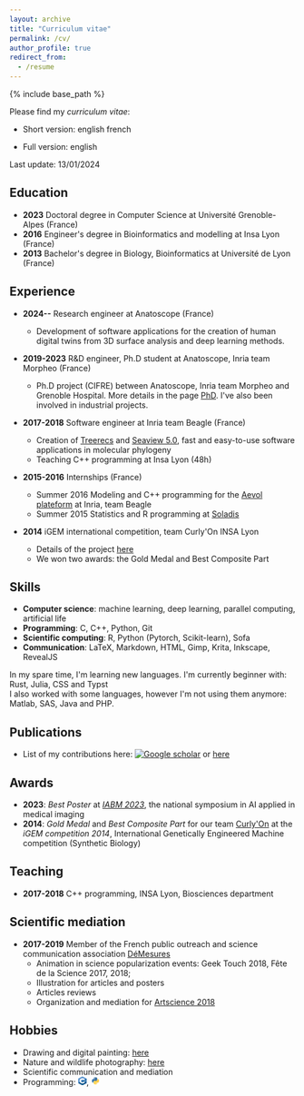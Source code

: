 ```yaml
---
layout: archive
title: "Curriculum vitae"
permalink: /cv/
author_profile: true
redirect_from:
  - /resume
---
```


{% include base_path %}

Please find my *curriculum vitae*:
- Short version:
english [<i class="fas fa-file-pdf"></i>](/files/ncomte_one-page-resume_2024-01-en.pdf)
french [<i class="fas fa-file-pdf"></i>](/files/ncomte_one-page-resume_2024-01-fr.pdf)

- Full version: english [<i class="fas fa-file-pdf"></i>](/files/ncomte_resume_2024-01-en.pdf)

Last update: 13/01/2024

## <i class="fas fa-graduation-cap"></i> Education
- **2023** Doctoral degree in Computer Science at Université Grenoble-Alpes (France)  
- **2016** Engineer's degree in Bioinformatics and modelling at Insa Lyon (France)   
- **2013** Bachelor's degree in Biology, Bioinformatics at Université de Lyon (France)   


## <i class="fas fa-briefcase"></i> Experience
- **2024--** Research engineer at Anatoscope (France)  
  * Development of software applications for the creation of human digital twins from 3D surface analysis and deep learning methods.

- **2019-2023** R&D engineer, Ph.D student at Anatoscope, Inria team Morpheo (France)  
  * Ph.D project (CIFRE) between Anatoscope, Inria team Morpheo and Grenoble Hospital. More details in the page [PhD](/phd/). I've also been involved in industrial projects.

- **2017-2018** Software engineer at Inria team Beagle (France)  
  * Creation of [Treerecs](https://project.inria.fr/treerecs) and [Seaview 5.0](https://doua.prabi.fr/software/seaview), fast and easy-to-use software applications in molecular phylogeny
  * Teaching C++ programming at Insa Lyon (48h)

- **2015-2016** Internships (France)  
  * Summer 2016 Modeling and C++ programming for the [Aevol plateform](http://www.aevol.fr/) at Inria, team Beagle
  * Summer 2015 Statistics and R programming at [Soladis](https://www.soladis.com/)

- **2014** iGEM international competition, team Curly'On INSA Lyon
  * Details of the project [here](https://2014.igem.org/Team:INSA-Lyon)
  * We won two awards: the Gold Medal and Best Composite Part

## <i class="fas fa-tasks"></i> Skills
- **Computer science**: machine learning, deep learning, parallel computing, artificial life  
- **Programming**: C, C++, Python, Git  
- **Scientific computing**: R, Python (Pytorch, Scikit-learn), Sofa 
- **Communication**: LaTeX, Markdown, HTML, Gimp, Krita, Inkscape, RevealJS

In my spare time, I'm learning new languages. I'm currently beginner with: Rust, Julia, CSS and Typst  
I also worked with some languages, however I'm not using them anymore: Matlab, SAS, Java and PHP.


## <i class="fas fa-file"></i> Publications
- List of my contributions here: <a href="https://scholar.google.com/citations?user=OqDSwDEAAAAJ&hl=fr"><img src="https://upload.wikimedia.org/wikipedia/commons/thumb/c/c7/Google_Scholar_logo.svg/240px-Google_Scholar_logo.svg.png" alt="Google scholar" width="20" height="20" /></a>  or [here](/publications)  


## <i class="fas fa-award"></i> Awards
- **2023**: *Best Poster* at [*IABM 2023*](https://iabm2023.sciencesconf.org), the national symposium in AI applied in medical imaging  
- **2014**: *Gold Medal* and *Best Composite Part* for our team [Curly'On](https://2014.igem.org/Team:INSA-Lyon) at the *iGEM competition 2014*, International Genetically Engineered Machine competition (Synthetic Biology)  
  
  
## <i class="fas fa-school"></i> Teaching
- **2017-2018** C++ programming, INSA Lyon, Biosciences department


## <i class="fas fa-atom"></i> Scientific mediation
- **2017-2019** Member of the French public outreach and science communication association [DéMesures](https://demesures.jimdo.com/)
  * Animation in science popularization events: Geek Touch 2018, Fête de la Science 2017, 2018;
  * Illustration for articles and posters
  * Articles reviews
  * Organization and mediation for [Artscience 2018](https://www.ens-lyon.fr/evenement/campus/jaces-2018-artscience-un-projet-de-lassociation-demesures)


## <i class="fas fa-palette"></i> Hobbies
- Drawing and digital painting: [here](/other_activities)
- Nature and wildlife photography: [here](/other_activities)
- Scientific communication and mediation
- Programming: <img src="/images/logo_cpp.png" width="15" height="15">, <img src="/images/logo_python.png" width="15" height="15">

